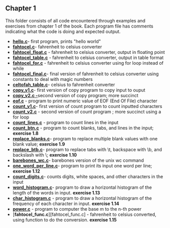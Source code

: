 ## Chapter 1

This folder consists of all code encountered through examples and exercises from chapter 1 of the book. Each program file has comments indicating what the code is doing and expected output. 

 - [**hello.c**](hello.c)- first program, prints "hello world"
 - [**fahtocel.c**](fahtocel.c)- fahrenheit to celsius converter
 - [**fahtocel_float.c**](fahtocel_float.c) - fahrenheit to celsius converter, output in floating point
 - [**fahtocel_table.c**](fahtocel_table.c) - fahrenheit to celsius converter, output in table format
 - [**fahtocel_for.c**](fahtocel_for.c) - fahrenheit to celsius converter using for loop instead of while
 - [**fahtocel_final.c**](fahtocel_final.c)- final version of fahrenheit to celsius converter using constants to deal with magic numbers
 - [**celtofah_table.c**](celtofah_table.c)- celsius to fahrenheit converter
 - [**copy_v1.c**](copy_v1.c)- first version of copy program to copy input to ouput
 - [**copy_v2.c -**](copy_v2.c)second version of copy program; more succinct
 - [**eof.c**](eof.c) - program to print numeric value of EOF (End Of File) character
 - [**count_v1.c**](count_v1.c)- first version of count program to count inputted characters
 - [**count_v2.c**](count_v2.c) - second version of count program ; more succinct using a for loop
 - [**count_lines.c**](count_lines.c) - program to count lines in the input
 - [**count_btn.c**](count_btn.c) - program to count blanks, tabs, and lines in the input; **exercise 1.8**
 - [**replace_blanks.c**](replace_blanks.c)- program to replace multiple blank values with one blank value;  **exercise 1.9**
 - [**replace_btb.c**](replace_btb.c)- program to replace tabs with \t, backspace with \b, and backslash with \\; **exercise 1.10**
 - [**barebones_wc.c**](barebones_wc.c)- barebones version of the unix wc command 
 - [**one_word_per_line.c**](one_word_per_line.c)- program to print its input one word per line; **exercise 1.12**
 - [**count_digits.c**](count_digits.c)- counts digits, white spaces, and other characters in the input
 - [**word_histogram.c**](word_histogram.c)- program to draw a horizontal histogram of the length of the words in input. **exercise 1.13**
 - [**char_histogram.c**](char_histogram.c) - program to draw a horizontal histogram of the frequency of each character in input. **exercise 1.14**
 - [**power.c**](power.c) - program to computer the base m to the n-th power
 - [**fahtocel_func.c**][fahtocel_func.c] - fahrenheit to celsius converted, using function to do the conversion. **exercise 1.15**
